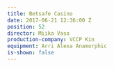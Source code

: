 ```yaml
---
title: Betsafe Casino
date: 2017-06-21 12:36:00 Z
position: 52
director: Miika Vaso
production-company: VCCP Kin
equipment: Arri Alexa Anamorphic
is-shown: false
---
```


